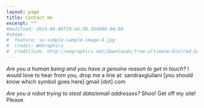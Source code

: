 ```yaml
---
layout: page
title: Contact me
excerpt: ""
#modified: 2014-08-08T19:44:38.564948-04:00
#image:
#  feature: so-simple-sample-image-4.jpg
#  credit: WeGraphics
#  creditlink: http://wegraphics.net/downloads/free-ultimate-blurred-background-pack/
---
```


*Are you a human being and you have a genuine reason to get in touch?*
I would love to hear from you, drop me a line at: sandraxgiuliani [you should know which symbol goes here] gmail [dot] com

*Are you a robot trying to steal data/email addresses?*
Shoo! Get off my site! Please.
